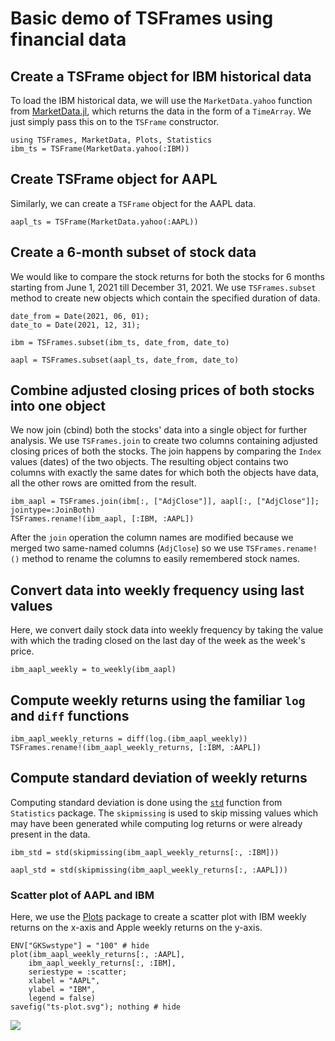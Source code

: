 # Basic demo of TSFrames using financial data

## Create a TSFrame object for IBM historical data

To load the IBM historical data, we will use the `MarketData.yahoo` function from [MarketData.jl](https://github.com/JuliaQuant/MarketData.jl), which returns the data in the form of a `TimeArray`. We just simply pass this on to the `TSFrame` constructor.

```@repl e1
using TSFrames, MarketData, Plots, Statistics
ibm_ts = TSFrame(MarketData.yahoo(:IBM))
```

## Create TSFrame object for AAPL

Similarly, we can create a `TSFrame` object for the AAPL data.

```@repl e1
aapl_ts = TSFrame(MarketData.yahoo(:AAPL))
```

## Create a 6-month subset of stock data

We would like to compare the stock returns for both the stocks for 6
months starting from June 1, 2021 till December 31, 2021. We use
`TSFrames.subset` method to create new objects which contain the specified
duration of data.

```@repl e1
date_from = Date(2021, 06, 01);
date_to = Date(2021, 12, 31);

ibm = TSFrames.subset(ibm_ts, date_from, date_to)
```

```@repl e1
aapl = TSFrames.subset(aapl_ts, date_from, date_to)
```

## Combine adjusted closing prices of both stocks into one object

We now join (cbind) both the stocks' data into a single object for
further analysis. We use `TSFrames.join` to create two columns containing
adjusted closing prices of both the stocks. The join happens by
comparing the `Index` values (dates) of the two objects. The resulting
object contains two columns with exactly the same dates for which both
the objects have data, all the other rows are omitted from the
result.

```@repl e1
ibm_aapl = TSFrames.join(ibm[:, ["AdjClose"]], aapl[:, ["AdjClose"]]; jointype=:JoinBoth)
TSFrames.rename!(ibm_aapl, [:IBM, :AAPL])
```

After the `join` operation the column names are modified because we
merged two same-named columns (`AdjClose`) so we use
`TSFrames.rename!()` method to rename the columns to easily
remembered stock names.

## Convert data into weekly frequency using last values

Here, we convert daily stock data into weekly frequency by taking the
value with which the trading closed on the last day of the week as the
week's price.

```@repl e1
ibm_aapl_weekly = to_weekly(ibm_aapl)
```

## Compute weekly returns using the familiar `log` and `diff` functions

```@repl e1
ibm_aapl_weekly_returns = diff(log.(ibm_aapl_weekly))
TSFrames.rename!(ibm_aapl_weekly_returns, [:IBM, :AAPL])
```

## Compute standard deviation of weekly returns

Computing standard deviation is done using the
[`std`](https://docs.julialang.org/en/v1/stdlib/Statistics/#Statistics.std)
function from `Statistics` package. The `skipmissing` is used to skip
missing values which may have been generated while computing log
returns or were already present in the data.

```@repl e1
ibm_std = std(skipmissing(ibm_aapl_weekly_returns[:, :IBM]))
```

```@repl e1
aapl_std = std(skipmissing(ibm_aapl_weekly_returns[:, :AAPL]))
```

### Scatter plot of AAPL and IBM

Here, we use the [Plots](https://docs.juliaplots.org/latest/tutorial/)
package to create a scatter plot with IBM weekly returns on the x-axis
and Apple weekly returns on the y-axis.

```@example e1
ENV["GKSwstype"] = "100" # hide
plot(ibm_aapl_weekly_returns[:, :AAPL],
    ibm_aapl_weekly_returns[:, :IBM],
    seriestype = :scatter;
    xlabel = "AAPL",
    ylabel = "IBM",
    legend = false)
savefig("ts-plot.svg"); nothing # hide
```

![](ts-plot.svg)
